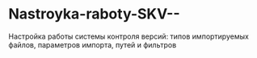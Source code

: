 # Nastroyka-raboty-SKV--
Настройка работы системы контроля версий: типов импортируемых файлов, параметров импорта, путей и фильтров

